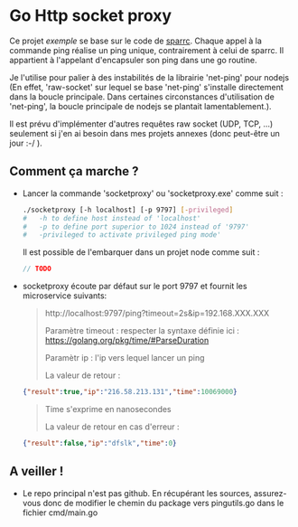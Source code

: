 # Go Http socket proxy

Ce projet *exemple* se base sur le code de [sparrc](https://github.com/sparrc/go-ping). Chaque appel à la commande ping réalise un ping unique, contrairement à celui de sparrc. Il appartient à l'appelant d'encapsuler son ping dans une go routine.

Je l'utilise pour palier à des instabilités de la librairie 'net-ping' pour nodejs (En effet, 'raw-socket' sur lequel se base 'net-ping' s'installe directement dans la boucle principale. Dans certaines circonstances d'utilisation de 'net-ping', la boucle principale de nodejs se plantait lamentablement.).

Il est prévu d'implémenter d'autres requêtes raw socket (UDP, TCP, ...) seulement si j'en ai besoin dans mes projets annexes (donc peut-être un jour :-/ ).

## Comment ça marche ?
* Lancer la commande 'socketproxy' ou 'socketproxy.exe' comme suit :
    ```bash
    ./socketproxy [-h localhost] [-p 9797] [-privileged]
    #	-h to define host instead of 'localhost'
    #	-p to define port superior to 1024 instead of '9797'
    #	-privileged to activate privileged ping mode'
    ```

    Il est possible de l'embarquer dans un projet node comme suit :
    ```javascript
    // TODO
    ```

* socketproxy écoute par défaut sur le port 9797 et fournit les microservice suivants:
    > http://localhost:9797/ping?timeout=2s&ip=192.168.XXX.XXX
    >
    > Paramètre timeout : respecter la syntaxe définie ici : https://golang.org/pkg/time/#ParseDuration
    >
    > Paramètr ip : l'ip vers lequel lancer un ping
    >
    > La valeur de retour :
    ```json
    {"result":true,"ip":"216.58.213.131","time":10069000}
    ```
    > Time s'exprime en nanosecondes
    >
    > La valeur de retour en cas d'erreur : 
    ```json
    {"result":false,"ip":"dfslk","time":0}
    ```


## A veiller !
* Le repo principal n'est pas github. En récupérant les sources, assurez-vous donc de modifier le chemin du package vers pingutils.go dans le fichier cmd/main.go
